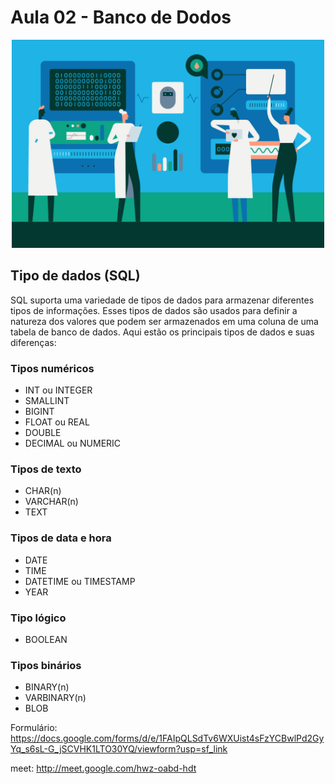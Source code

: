 # Aula 02 - Banco de Dodos

<!-- ![alt text](90222.gif) -->
<center><img src="90222.gif" width="500" /></center>

## Tipo de dados (SQL)

SQL suporta uma variedade de tipos de dados para armazenar diferentes tipos de informações. Esses tipos de dados são usados para definir a natureza dos valores que podem ser armazenados em uma coluna de uma tabela de banco de dados. Aqui estão os principais tipos de dados e suas diferenças:

### Tipos numéricos

- INT ou INTEGER
- SMALLINT
- BIGINT
- FLOAT ou REAL
- DOUBLE
- DECIMAL ou NUMERIC

### Tipos de texto

- CHAR(n)
- VARCHAR(n)
- TEXT

### Tipos de data e hora

- DATE
- TIME
- DATETIME ou TIMESTAMP
- YEAR

### Tipo lógico

- BOOLEAN

### Tipos binários
- BINARY(n) 
- VARBINARY(n) 
- BLOB







































Formulário: https://docs.google.com/forms/d/e/1FAIpQLSdTv6WXUist4sFzYCBwlPd2GyYq_s6sL-G_jSCVHK1LTO30YQ/viewform?usp=sf_link


meet: http://meet.google.com/hwz-oabd-hdt
